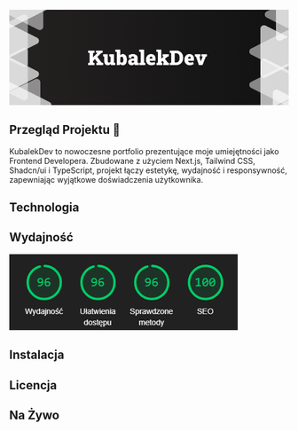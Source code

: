 ![Baner KubalekDev](./public/portfolio/thumbail-github.png)

## Przegląd Projektu 🚀

<p>
  KubalekDev to nowoczesne portfolio prezentujące moje umiejętności jako Frontend Developera. Zbudowane z użyciem Next.js, Tailwind CSS, Shadcn/ui i TypeScript, projekt łączy estetykę, wydajność i responsywność, zapewniając wyjątkowe doświadczenia użytkownika.
</p>

## Technologia

## Wydajność

![Wydajność KubalekDev](./public/portfolio/seo.png)


## Instalacja

## Licencja

## Na Żywo
